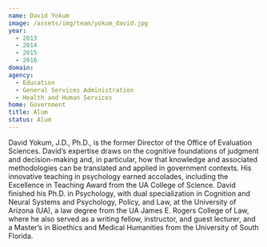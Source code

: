 ```yaml
---
name: David Yokum
image: /assets/img/team/yokum_david.jpg
year: 
  - 2013
  - 2014
  - 2015
  - 2016
domain:
agency:
  - Education
  - General Services Administration
  - Health and Human Services
home: Government
title: Alum  
status: Alum
---
```


David Yokum, J.D., Ph.D., is the former Director of the Office of Evaluation Sciences. David’s expertise draws on the cognitive foundations of judgment and decision-making and, in particular, how that knowledge and associated methodologies can be translated and applied in government contexts. His innovative teaching in psychology earned accolades, including the Excellence in Teaching Award from the UA College of Science. David finished his Ph.D. in Psychology, with dual specialization in Cognition and Neural Systems and Psychology, Policy, and Law, at the University of Arizona (UA), a law degree from the UA James E. Rogers College of Law, where he also served as a writing fellow, instructor, and guest lecturer, and a Master’s in Bioethics and Medical Humanities from the University of South Florida.
